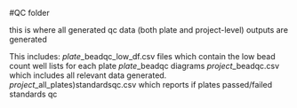 #QC folder

this is where all generated qc data (both plate and project-level) outputs are generated

This includes:
*plate*_beadqc_low_df.csv files which contain the low bead count well lists for each plate
*plate*_beadqc diagrams
*project*_beadqc.csv which includes all relevant data generated. 
*project*_all_plates)standardsqc.csv which reports if plates passed/failed standards qc

